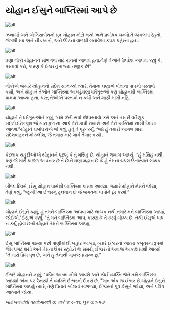 # યોહાન ઈસુને બાપ્તિસ્માં આપે છે

![alt](https://cdn.door43.org/obs/jpg/360px/obs-en-24-01.jpg)

ઝખાર્યા અને એલિસાબેથનો પુત્ર યોહાન મોટો થયો અને પ્રબોધક બન્યો.તે જંગલમાં રેહતો, જંગલી મધ અને તીડ ખાતો, અને ઊંટના વાળથી બનાવેલા કપડા પહેરતા હતા.

![alt](https://cdn.door43.org/obs/jpg/360px/obs-en-24-02.jpg)

ઘણા લોકો યોહાનને સાંભળવા માટે રાનમાં આવતા હતા.તેણે તેઓને ઉપદેશ આપતા કહ્યું કે, પસ્તાવો કરો, કારણ કે ઈશ્વરનું રાજ્ય નજીક છે!”

![alt](https://cdn.door43.org/obs/jpg/360px/obs-en-24-03.jpg)

લોકોએ જયારે યોહાનનો સંદેશ સાંભળ્યો ત્યારે, તેમાંના ઘણાએ પોતાના પાપનો પસ્તાવો કર્યો, અને યોહાને તેઓને બાપ્તિસ્મા આપ્યું.ઘણા ધર્મગુરુઓ પણ યોહાનથી બાપ્તિસ્મા પામવા આવ્યા હતા, પરંતુ તેઓએ પસ્તાવો ન કર્યો અને માફી માંગી નહિ.

![alt](https://cdn.door43.org/obs/jpg/360px/obs-en-24-04.jpg)

યોહાને તે ધર્મગુરુઓને કહ્યું, “તમે ઝેરી સર્પો છો!પસ્તાવો કરો અને તમારી વર્તણૂક બદલો.દરેક વૃક્ષ જે સારા ફળ ના આપે તેને કાપી નંખાશે અને તેને અગ્નિમાં નાખી દેવામાં આવશે.”યોહાને પ્રબોધકોએ જે કહ્યું હતું તે પૂરું કર્યું, “જો હું તમારી આગળ મારા સંદેશવાહકને મોકલીશ, જે તમારા માટે માર્ગ તૈયાર કરશે.

![alt](https://cdn.door43.org/obs/jpg/360px/obs-en-24-05.jpg)

કેટલાક યહુદીઓએ યોહાનને પૂછ્યું કે તું મસિહ છે. યોહાને જવાબ આપ્યું, “હું મસિહ નથી, પણ જે મારી પાછળ આવનાર છે તે છે.તે ઘણા મહાન છે કે હું તેમના ચંપલ ઉતારવાને લાયક નથી. 

![alt](https://cdn.door43.org/obs/jpg/360px/obs-en-24-06.jpg)

બીજા દિવસે, ઈસુ યોહાન પાસેથી બાપ્તિસ્મા પામવા આવ્યા. જયારે યોહાને તેમને જોયા, તેણે કહ્યું, "જુઓ!આ ઈશ્વરનું હલવાન છે જે જગતના પાપોને દૂર કરશે.”

![alt](https://cdn.door43.org/obs/jpg/360px/obs-en-24-07.jpg)

યોહાને ઈસુને કહ્યું, હું તમને બાપ્તિસ્મા આપવા માટે લાયક નથી.તમારે મને બાપ્તિસ્મા આપવું જોઈએ."ઈસુએ કહ્યું, "તું મને બાપ્તિસ્મા આપ, કારણ કે તે કરવું યોગ્ય છે. તેથી ઈસુએ પાપ ન કર્યું હોવા છતાં યોહાને તેમને બાપ્તિસ્મા આપ્યુ.  

![alt](https://cdn.door43.org/obs/jpg/360px/obs-en-24-08.jpg)

ઈસુ બાપ્તિસ્મા પામ્યા પછી પાણીમાંથી બહાર આવ્યા, ત્યારે ઈશ્વરનો આત્મા કબૂતરના રૂપમાં જેમ પ્રગટ થયો અને તેમના ઉપર રહ્યો.તે જ સમયે, ઈશ્વરનો અવાજ આકાશમાંથી આવ્યો "તે મારો પ્રિય પુત્ર છે, અને હું તેનાથી ખૂબજ પ્રસન્ન છું."

![alt](https://cdn.door43.org/obs/jpg/360px/obs-en-24-09.jpg)

ઈશ્વરે યોહાનને કહ્યું, "પવિત્ર આત્મા નીચે આવશે અને કોઈ વ્યક્તિ જેને તમે બાપ્તિસ્મા આપશો એના પર ઉતરશે.તે વ્યક્તિ ઈશ્વરનો દીકરો છે. "માત્ર એક જ ઈશ્વર છે.યોહાને ઈસુને બાપ્તિસ્મા આપ્યું ત્યારે, તેણે પિતાને બોલતાં સાંભળ્યા, ઈશ્વરનાં પુત્ર ઈસુને જોયા, અને પવિત્ર આત્માને જોયા.

_બાઈબલમાંથી વાર્તા:માથ્થી ૩; માર્ક ૧: ૯-૧૧; લુક ૩:૧-૨૩_